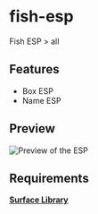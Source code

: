 # fish-esp
Fish ESP > all

## Features
* Box ESP
* Name ESP

## Preview
![Preview of the ESP](https://nullified.s-ul.eu/klA8S44Z)

## Requirements
**[Surface Library](https://gamesense.pub/forums/viewtopic.php?id=18793)**
